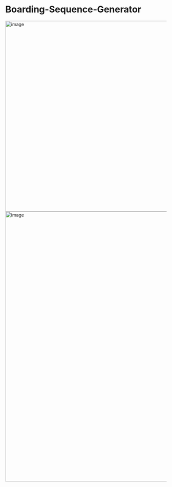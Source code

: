 # Boarding-Sequence-Generator
<img width="1285" height="595" alt="image" src="https://github.com/user-attachments/assets/d819fe50-9d50-4186-a422-c07ab723756d" />

<img width="1294" height="843" alt="image" src="https://github.com/user-attachments/assets/6ac3f9e8-72ac-4917-8283-89d3dadd3e81" />
